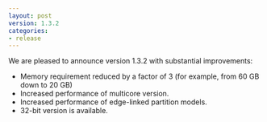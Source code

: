 ```yaml
---
layout: post
version: 1.3.2
categories: 
- release
---
```



We are pleased to announce version 1.3.2 with substantial improvements:

* Memory requirement reduced by a factor of 3 (for example, from 60 GB down to 20 GB)
* Increased performance of multicore version.
* Increased performance of edge-linked partition models.
* 32-bit version is available.
